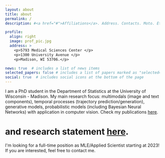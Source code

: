 ```yaml
---
layout: about
title: about
permalink: /
description: #<a href="#">Affiliations</a>. Address. Contacts. Moto. Etc.

profile:
  align: right
  image: prof_pic.jpg
  address: >
    <p>5793 Medical Sciences Center </p>
    <p>1300 University Avenue </p>
    <p>Madison, WI 53706.</p>

news: true  # includes a list of news items
selected_papers: false # includes a list of papers marked as "selected={true}"
social: true  # includes social icons at the bottom of the page
---
```

I am a PhD student in the Department of Statistics at the
University of Wisconsin - Madison. 
My main research focus:  multimodals (image and text components), temporal processes (trajectory prediction/generation),  generative models, probabilistic models (including Bayesian Neural Networks) with application in
computer vision. Check my publications [here](/publications/). 
# and research statement [here](/assets/pdf/jurijs_research_statement_likecv.pdf).
<!-- My main research focus is on statistical  -->
<!-- and computational aspects of temporal data analysis and deep probabilistic -->
<!-- models in different areas, including computer vision and particularly -->
<!-- Brain Imaging.  -->

<!-- Check out my publications in the "Publications" tab.  -->

I'm looking for a full-time position as MLE/Applied Scientist starting at 2023! If you are interested, feel free to contact me.
